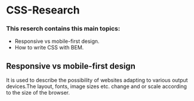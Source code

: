 # CSS-Research
### This reserch contains this main topics: 
* Responsive vs mobile-first design.
* How to write CSS with BEM.

## Responsive vs mobile-first design

It is used to describe the possibility of websites adapting to various output devices.The layout, fonts, image sizes etc. change and or scale according to the size of the browser.

